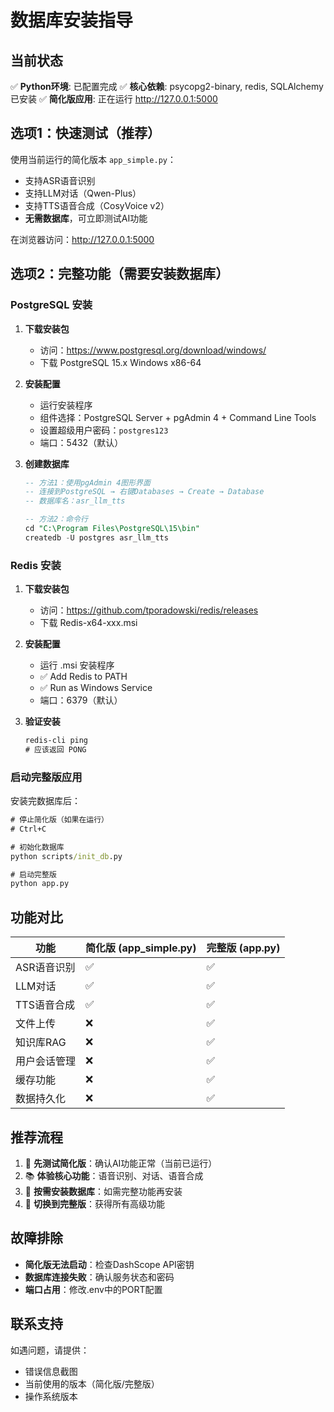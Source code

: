 # 数据库安装指导

## 当前状态
✅ **Python环境**: 已配置完成
✅ **核心依赖**: psycopg2-binary, redis, SQLAlchemy 已安装
✅ **简化版应用**: 正在运行 http://127.0.0.1:5000

## 选项1：快速测试（推荐）
使用当前运行的简化版本 `app_simple.py`：
- 支持ASR语音识别
- 支持LLM对话（Qwen-Plus）
- 支持TTS语音合成（CosyVoice v2）
- **无需数据库**，可立即测试AI功能

在浏览器访问：http://127.0.0.1:5000

## 选项2：完整功能（需要安装数据库）

### PostgreSQL 安装
1. **下载安装包**
   - 访问：https://www.postgresql.org/download/windows/
   - 下载 PostgreSQL 15.x Windows x86-64

2. **安装配置**
   - 运行安装程序
   - 组件选择：PostgreSQL Server + pgAdmin 4 + Command Line Tools
   - 设置超级用户密码：`postgres123`
   - 端口：5432（默认）

3. **创建数据库**
   ```sql
   -- 方法1：使用pgAdmin 4图形界面
   -- 连接到PostgreSQL → 右键Databases → Create → Database
   -- 数据库名：asr_llm_tts
   
   -- 方法2：命令行
   cd "C:\Program Files\PostgreSQL\15\bin"
   createdb -U postgres asr_llm_tts
   ```

### Redis 安装
1. **下载安装包**
   - 访问：https://github.com/tporadowski/redis/releases
   - 下载 Redis-x64-xxx.msi

2. **安装配置**
   - 运行 .msi 安装程序
   - ✅ Add Redis to PATH
   - ✅ Run as Windows Service
   - 端口：6379（默认）

3. **验证安装**
   ```cmd
   redis-cli ping
   # 应该返回 PONG
   ```

### 启动完整版应用
安装完数据库后：
```cmd
# 停止简化版（如果在运行）
# Ctrl+C

# 初始化数据库
python scripts/init_db.py

# 启动完整版
python app.py
```

## 功能对比

| 功能         | 简化版 (app_simple.py) | 完整版 (app.py) |
| ------------ | ---------------------- | --------------- |
| ASR语音识别  | ✅                      | ✅               |
| LLM对话      | ✅                      | ✅               |
| TTS语音合成  | ✅                      | ✅               |
| 文件上传     | ❌                      | ✅               |
| 知识库RAG    | ❌                      | ✅               |
| 用户会话管理 | ❌                      | ✅               |
| 缓存功能     | ❌                      | ✅               |
| 数据持久化   | ❌                      | ✅               |

## 推荐流程
1. 🚀 **先测试简化版**：确认AI功能正常（当前已运行）
2. 📚 **体验核心功能**：语音识别、对话、语音合成
3. 💾 **按需安装数据库**：如需完整功能再安装
4. 🔧 **切换到完整版**：获得所有高级功能

## 故障排除
- **简化版无法启动**：检查DashScope API密钥
- **数据库连接失败**：确认服务状态和密码
- **端口占用**：修改.env中的PORT配置

## 联系支持
如遇问题，请提供：
- 错误信息截图
- 当前使用的版本（简化版/完整版）
- 操作系统版本
